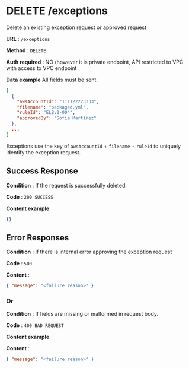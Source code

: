 # DELETE /exceptions

Delete an existing exception request or approved request

**URL** : `/exceptions`

**Method** : `DELETE`

**Auth required** : NO (however it is private endpoint, API restricted to VPC with access to VPC endpoint

**Data example** All fields must be sent.


```json
[
  {
    "awsAccountId": "111122223333",
    "filename": "packaged.yml",
    "ruleId": "ELBv2-004",
    "approvedBy": "Sofía Martínez"
  },
  ...
]
```

Exceptions use the key of `awsAccountId` + `filename` + `ruleId` to uniquely identify the exception request.

## Success Response

**Condition** : If the request is successfully deleted.

**Code** : `200 SUCCESS`

**Content example**

```json
{}
```

## Error Responses

**Condition** : If there is internal error approving the exception request

**Code** : `500`

**Content** : 
```json
{ "message": "<failure reason>" }
````

### Or

**Condition** : If fields are missing or malformed in request body.

**Code** : `400 BAD REQUEST`

**Content example**

**Content** : 
```json
{ "message": "<failure reason>" }
````

